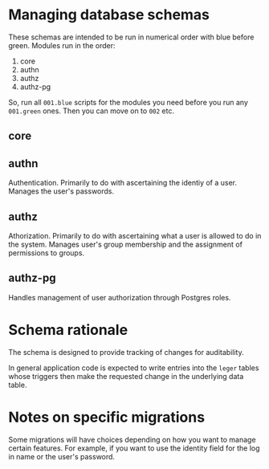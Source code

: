# Managing database schemas #

These schemas are intended to be run in numerical order with blue before green. Modules run in the order:

1. core
2. authn
3. authz
4. authz-pg

So, run all `001.blue` scripts for the modules you need before you run any `001.green` ones. Then you can move on to `002` etc.

## core ##


## authn ##

Authentication. Primarily to do with ascertaining the identiy of a user. Manages the user's passwords.


## authz ##

Athorization. Primarily to do with ascertaining what a user is allowed to do in the system. Manages user's group membership and the assignment of permissions to groups.


## authz-pg ##

Handles management of user authorization through Postgres roles.


# Schema rationale #

The schema is designed to provide tracking of changes for auditability.

In general application code is expected to write entries into the `leger` tables whose triggers then make the requested change in the underlying data table.


# Notes on specific migrations #

Some migrations will have choices depending on how you want to manage certain features. For example, if you want to use the identity field for the log in name or the user's password.
